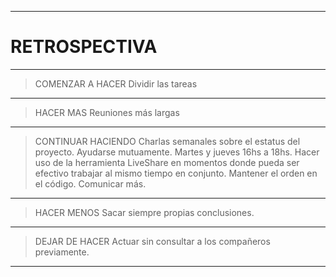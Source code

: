 ------------

# RETROSPECTIVA

------------

> COMENZAR A HACER
    Dividir las tareas 
    

------------

> HACER MAS
    Reuniones más largas
    


------------

> CONTINUAR HACIENDO
    Charlas semanales sobre el estatus del proyecto.
    Ayudarse mutuamente.
    Martes y jueves 16hs a 18hs.
    Hacer uso de la herramienta LiveShare en momentos donde pueda ser efectivo trabajar al mismo tiempo en conjunto.
    Mantener el orden en el código.
    Comunicar más.
------------

> HACER MENOS
    Sacar siempre propias conclusiones.

------------

> DEJAR DE HACER
    Actuar sin consultar a los compañeros previamente.

------------